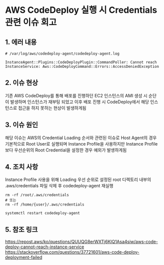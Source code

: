 # AWS CodeDeploy 실행 시 Credentials 관련 이슈 회고

## 1. 에러 내용
```
# /var/log/aws/codedeploy-agent/codedeploy-agent.log

InstanceAgent::Plugins::CodeDeployPlugin::CommandPoller: Cannot reach InstanceService: Aws::CodeDeployCommand::Errors::AccessDeniedException
```

## 2. 이슈 현상
기존 AWS CodeDeploy를 통해 배포를 진행하던 EC2 인스턴스의 AMI 생성 시 순단이 발생하며 인스턴스가 재부팅 되었고 이후 배포 진행 시 CodeDeploy에서 해당 인스턴스로 접근을 하지 못하는 현상이 발생하게됨

## 3. 이슈 원인
해당 이슈는 AWS의 Credential Loading 순서와 관련된 이슈로 Host Agent의 경우 기본적으로 Root User로 실행되며 Instance Profile을 사용하지만 Instance Profile보다 우선순위의 Root Credential을 설정한 경우 예외가 발생하게됨

## 4. 조치 사항
Instance Profile 사용을 위해 Loading 우선 순위로 설정된 root 디렉토리 내부의 .aws/credentials 파일 삭제 후 codedeploy-agent 재실행
```
rm -rf /root/.aws/credentials
# 또는
rm -rf /home/{user}/.aws/credentials

systemctl restart codedeploy-agent
```

## 5. 참조 링크
https://repost.aws/ko/questions/QUUQG8erWXTj6KlQ1Asa4siw/aws-code-deploy-cannot-reach-instance-service   
https://stackoverflow.com/questions/37721601/aws-code-deploy-deployment-failed